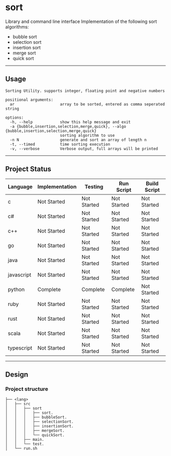 # sort

Library and command line interface Implementation of the following sort algorithms:
- bubble sort
- selection sort
- insertion sort
- merge sort
- quick sort

---

## Usage
```
Sorting Utility. supports integer, floating point and negative numbers

positional arguments:
  ar                    array to be sorted, entered as comma seperated string

options:
  -h, --help            show this help message and exit
  -a {bubble,insertion,selection,merge,quick}, --algo {bubble,insertion,selection,merge,quick}
                        sorting algorithm to use
  -n N                  generate and sort an array of length n
  -t, --timed           time sorting execution
  -v, --verbose         Verbose output, full arrays will be printed
```
---

## Project Status
| Language | Implementation | Testing | Run Script | Build Script |
| --- | --- | --- | --- | --- |
| c | Not Started | Not Started | Not Started | Not Started |
| c# | Not Started | Not Started | Not Started | Not Started |
| c++ | Not Started | Not Started | Not Started | Not Started |
| go | Not Started | Not Started | Not Started | Not Started |
| java | Not Started | Not Started | Not Started | Not Started |
| javascript | Not Started | Not Started | Not Started | Not Started |
| python | Complete | Complete | Complete | Not Started |
| ruby | Not Started | Not Started | Not Started | Not Started |
| rust | Not Started | Not Started | Not Started | Not Started |
| scala | Not Started | Not Started | Not Started | Not Started |
| typescript | Not Started | Not Started | Not Started | Not Started |

---

## Design

### Project structure
```
├── <lang>
│   ├── src
│   │   ├── sort
│   │   │   ├── sort.
│   │   │   ├── bubbleSort.
│   │   │   ├── selectionSort.
│   │   │   ├── insertionSort.
│   │   │   ├── mergeSort.
│   │   │   └── quickSort.
│   │   ├── main.
│   │   └── test.
│   └── run.sh
```
